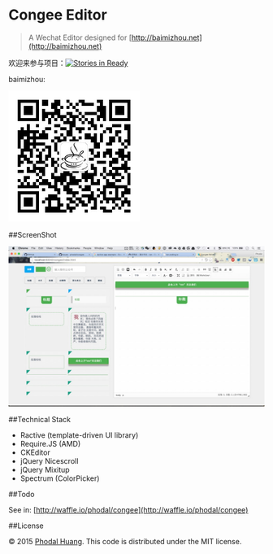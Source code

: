 # Congee Editor

> A Wechat Editor designed for [http://baimizhou.net](http://baimizhou.net)

欢迎来参与项目：[![Stories in Ready](https://badge.waffle.io/phodal/congee.svg?label=ready&title=Ready)](http://waffle.io/phodal/congee)

baimizhou:

![Baimizhou Wechat](baimizhou.jpg)

##ScreenShot

![Screenshot](docs/screenshot.jpg)

##Technical Stack

- Ractive (template-driven UI library)
- Require.JS (AMD)
- CKEditor
- jQuery Nicescroll
- jQuery Mixitup
- Spectrum (ColorPicker)

##Todo

See in: [http://waffle.io/phodal/congee](http://waffle.io/phodal/congee)

##License

© 2015 [Phodal Huang](https://www.phodal.com). This code is distributed under the MIT license.
